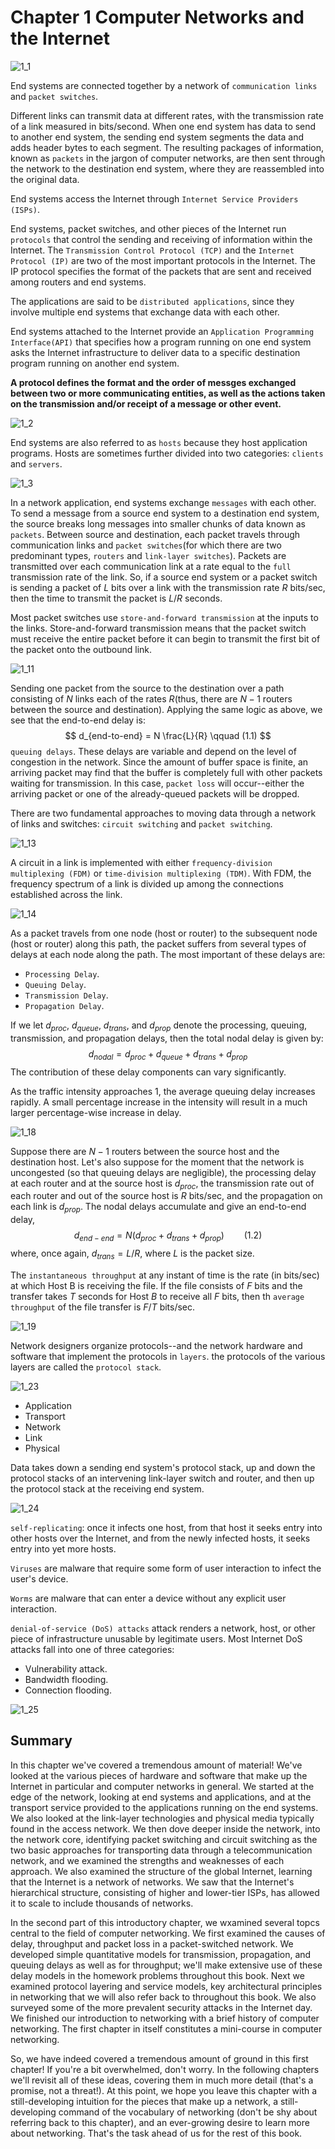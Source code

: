 # Chapter 1 Computer Networks and the Internet



![1_1](res/1_1.png)

End systems are connected together by a network of `communication links` and `packet switches`. 

Different links can transmit data at different rates, with the transmission rate of a link measured in bits/second. When one end system has data to send to another end system, the sending end system segments the data and adds header bytes to each segment. The resulting packages of information, known as `packets` in the jargon of computer networks, are then sent through the network to the destination end system, where they are reassembled into the original data.

End systems access the Internet through `Internet Service Providers (ISPs)`.

End systems, packet switches, and other pieces of the Internet run `protocols` that control the sending and receiving of information within the Internet. The `Transmission Control Protocol (TCP)` and the `Internet Protocol (IP)` are two of the most important protocols in the Internet. The IP protocol specifies the format of the packets that are sent and received among routers and end systems.

The applications are said to be `distributed applications`, since they involve multiple end systems that exchange data with each other.

End systems attached to the Internet provide an `Application Programming Interface(API)` that specifies how a program running on one end system asks the Internet infrastructure to deliver data to a specific destination program running on another end system.

**A protocol defines the format and the order of messges exchanged between two or more communicating entities, as well as the actions taken on the transmission and/or receipt of a message or other event.**

![1_2](res/1_2.png)

End systems are also referred to as `hosts` because they host application programs. Hosts are sometimes further divided into two categories: `clients` and `servers`.

![1_3](res/1_3.png)

In a network application, end systems exchange `messages` with each other. To send a message from a source end system to a destination end system, the source breaks long messages into smaller chunks of data known as `packets`. Between source and destination, each packet travels through communication links and `packet switches`(for which there are two predominant types, `routers` and `link-layer switches`). Packets are transmitted over each communication link at a rate equal to the `full` transmission rate of the link. So, if a source end system or a packet switch is sending a packet of $L$ bits over a link with the transmission rate $R$ bits/sec, then the time to transmit the packet is $L/R$ seconds.

Most packet switches use `store-and-forward transmission` at the inputs to the links. Store-and-forward transmission means that the packet switch must receive the entire packet before it can begin to transmit the first bit of the packet onto the outbound link.

![1_11](res/1_11.png)

Sending one packet from the source to the destination over a path consisting of $N$ links each of the rates $R$(thus, there are $N - 1$ routers between the source and destination). Applying the same logic as above, we see that the end-to-end delay is:
$$
d_{end-to-end} = N \frac{L}{R} \qquad (1.1)
$$
`queuing delays`. These delays are variable and depend on the level of congestion in the network. Since the amount of buffer space is finite, an arriving packet may find that the buffer is completely full with other packets waiting for transmission. In this case, `packet loss` will occur--either the arriving packet or one of the already-queued packets will be dropped.

There are two fundamental approaches to moving data through a network of links and switches: `circuit switching` and `packet switching`. 

![1_13](res/1_13.png)

A circuit in a link is implemented with either `frequency-division multiplexing (FDM)` or `time-division multiplexing (TDM)`. With FDM, the frequency spectrum of a link is divided up among the connections established across the link.

![1_14](res/1_14.png)

As a packet travels from one node (host or router) to the subsequent node (host or router) along this path, the packet suffers from several types of delays at each node along the path. The most important of these delays are:

- `Processing Delay`.
- `Queuing Delay`.
- `Transmission Delay`.
- `Propagation Delay`.

If we let $d_{proc}$, $d_{queue}$, $d_{trans}$, and $d_{prop}$ denote the processing, queuing, transmission, and propagation delays, then the total nodal delay is given by:
$$
d_{nodal} = d_{proc} + d_{queue} + d_{trans} + d_{prop}
$$
The contribution of these delay components can vary significantly.

As the traffic intensity approaches 1, the average queuing delay increases rapidly. A small percentage increase in the intensity will result in a much larger percentage-wise increase in delay.

![1_18](res/1_18.png)

Suppose there are $N - 1$ routers between the source host and the destination host. Let's also suppose for the moment that the network is uncongested (so that queuing delays are negligible), the processing delay at each router and at the source host is $d_{proc}$, the transmission rate out of each router and out of the source host is $R$ bits/sec, and the propagation on each link is $d_{prop}$. The nodal delays accumulate and give an end-to-end delay,
$$
d_{end-end} = N(d_{proc} + d_{trans} + d_{prop}) \qquad (1.2)
$$
where, once again, $d_{trans} = L/R$, where $L$ is the packet size.

The `instantaneous throughput` at any instant of time is the rate (in bits/sec) at which Host B is receiving the file. If the file consists of $F$ bits and the transfer takes $T$ seconds for Host $B$ to receive all $F$ bits, then th `average throughput` of the file transfer is $F/T$ bits/sec.

![1_19](res/1_19.png)

Network designers organize protocols--and the network hardware and software that implement the protocols in `layers`. the protocols of the various layers are called the `protocol stack`. 

![1_23](res/1_23.png)

- Application
- Transport
- Network
- Link
- Physical

Data takes down a sending end system's protocol stack, up and down the protocol stacks of an intervening link-layer switch and router, and then up the protocol stack at the receiving end system. 

![1_24](res/1_24.png)

`self-replicating`: once it infects one host, from that host it seeks entry into other hosts over the Internet, and from the newly infected hosts, it seeks entry into yet more hosts.

`Viruses` are malware that require some form of user interaction to infect the user's device.

`Worms` are malware that can enter a device without any explicit user interaction.

`denial-of-service (DoS) attacks` attack renders a network, host, or other piece of infrastructure unusable by legitimate users. Most Internet DoS attacks fall into one of three categories:

- Vulnerability attack.
- Bandwidth flooding.
- Connection flooding.

![1_25](res/1_25.png)



## Summary

In this chapter we've covered a tremendous amount of material! We've looked at the various pieces of hardware and software that make up the Internet in particular and computer networks in general. We started at the edge of the network, looking at end systems and applications, and at the transport service provided to the applications running on the end systems. We also looked at the link-layer technologies and physical media typically found in the access network. We then dove deeper inside the network, into the network core, identifying packet switching and circuit switching as the two basic approaches for transporting data through a telecommunication network, and we examined the strengths and weaknesses of each approach. We also examined the structure of the global Internet, learning that the Internet is a network of networks. We saw that the Internet's hierarchical structure, consisting of higher and lower-tier ISPs, has allowed it to scale to include thousands of networks.

In the second part of this introductory chapter, we wxamined several topcs central to the field of computer networking. We first examined the causes of delay, throughput and packet loss in a packet-switched network. We developed simple quantitative models for transmission, propagation, and queuing delays as well as for throughput; we'll make extensive use of these delay models in the homework problems throughout this book. Next we examined protocol layering and service models, key architectural principles in networking that we will also refer back to throughout this book. We also surveyed some of the more prevalent security attacks in the Internet day. We finished our introduction to networking with a brief history of computer networking. The first chapter in itself constitutes a mini-course in computer networking.

So, we have indeed covered a tremendous amount of ground in this first chapter! If you're a bit overwhelmed, don't worry. In the following chapters we'll revisit all of these ideas, covering them in much more detail (that's a promise, not a threat!). At this point, we hope you leave this chapter with a still-developing intuition for the pieces that make up a network, a still-developing command of the vocabulary of networking (don't be shy about referring back to this chapter), and an ever-growing desire to learn more about networking. That's the task ahead of us for the rest of this book.